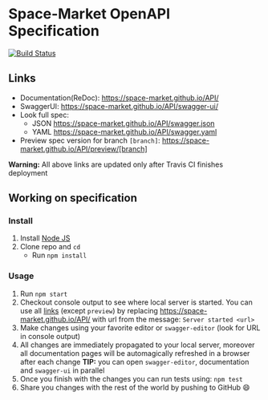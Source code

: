 # Space-Market OpenAPI Specification
[![Build Status](https://travis-ci.org/Space-Market/API.svg?branch=master)](https://travis-ci.org/Space-Market/API)

## Links

- Documentation(ReDoc): https://space-market.github.io/API/
- SwaggerUI: https://space-market.github.io/API/swagger-ui/
- Look full spec:
    + JSON https://space-market.github.io/API/swagger.json
    + YAML https://space-market.github.io/API/swagger.yaml
- Preview spec version for branch `[branch]`: https://space-market.github.io/API/preview/[branch]

**Warning:** All above links are updated only after Travis CI finishes deployment

## Working on specification
### Install

1. Install [Node JS](https://nodejs.org/)
2. Clone repo and `cd`
    + Run `npm install`

### Usage

1. Run `npm start`
2. Checkout console output to see where local server is started. You can use all [links](#links) (except `preview`) by replacing https://space-market.github.io/API/ with url from the message: `Server started <url>`
3. Make changes using your favorite editor or `swagger-editor` (look for URL in console output)
4. All changes are immediately propagated to your local server, moreover all documentation pages will be automagically refreshed in a browser after each change
**TIP:** you can open `swagger-editor`, documentation and `swagger-ui` in parallel
5. Once you finish with the changes you can run tests using: `npm test`
6. Share you changes with the rest of the world by pushing to GitHub :smile:
